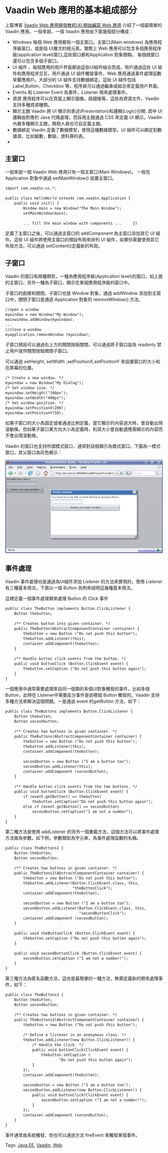 # Vaadin Web 應用的基本組成部分

上篇博客 [Vaadin Web 應用開發教程(4):開始編寫 Web 應用](http://www.imobilebbs.com/wordpress/?p=3152) 介紹了一個最簡單的 Vaadin 應用。一般來說，一個 Vaadin 應用由下面幾個部分構成：

- Windows  每個 Web 應用都有一個主窗口。主窗口(Main windows) 為應用程序級窗口，或是指 UI層次的根元素。實際上 Web 應用可以包含多個應用程序級(application level)窗口,這些窗口都和Application 對象關聯。 每個根窗口還可以包含多個子窗口。
- UI 組件 ，每個應用的用戶界面都由這些UI組件組合而成，用戶通過這些 UI 組件和應用程序交互，用戶通過 UI 組件觸發事件，Web 應用通過事件處理函數來響應用戶。大部分的 UI 組件支持數據綁定。這些 UI 組件包括 Label,Button，Checkbox 等，程序員可以通過繼承或組合來定義用戶界面。
- Events 和 Listener  Event 為事件，Listener 用來處理事件。
- 資源 應用程序可以在頁面上顯示圖像，超鏈接等，這些為資源文件，Vaadin 支持多種資源種類。
- 顯示主題 Vaadin 將 UI 顯示的表述(Presentation)和邏輯(Logic)分開. 其中 UI 邏輯由對應的 Java 代碼處理。而採用主題通過 CSS 來定義 UI 顯示。Vaadin 內置多種顯示主題，開發人員也可自定義主題。
- 數據綁定 Vaadin 定義了數據模型，使用這種數據模型，UI 組件可以綁定到數據源，比如變數，數組，資料庫的表。
- 
## 主窗口

一般來說一個 Vaadin Web 應用只有一個主窗口(Main Windows)。 一般在 Application 對象中通過 setMainWindow() 設置主窗口。

```
import com.vaadin.ui.*;

public class HelloWorld extends com.vaadin.Application {
    public void init() {
        Window main = new Window("The Main Window");
        setMainWindow(main);

        ... fill the main window with components ...     }}
```

定義了主窗口之後，可以通過主窗口的 addComponent 為主窗口添加其它 UI 組件。這些 UI 組件將使用主窗口的預設布局來排列 UI 組件，如果你需要使用其它布局方法，可以通過 setContent()定義新的布局。

## 子窗口

Vaadin 的窗口有兩種類型，一種為應用程序級(Application level)的窗口，如上面的主窗口，另外一種為子窗口，顯示在某個應用程序級的窗口中。

子窗口的創建和關閉，子窗口也是 Window 對象，通過 addWindow 添加到主窗口中，關閉子窗口是通過 Application 對象的 removeWindow() 方法。

```
//open a window
mywindow = new Window("My Window");
mainwindow.addWindow(mywindow);
...
//close a window
myapplication.removeWindow (mywindow);
```

子窗口預設可以通過右上方的關閉按鈕關閉，可以通過將子窗口設為 readonly 禁止用戶提供關閉按鈕關閉子窗口。

可以通過 setHeight, setWidth ,setPositionX,setPositionY 來設置窗口的大小和在屏幕的位置。

```
/* Create a new window. */
mywindow = new Window("My Dialog");
/* Set window size. */
mywindow.setHeight("200px");
mywindow.setWidth("400px");
/* Set window position. */
mywindow.setPositionX(200);
mywindow.setPositionY(50);
```

如果子窗口的大小為固定或者通過比例定義，當它顯示的內容過大時，會自動出現滾動條。但如果子窗口某方向大小為定義時，則其大小會自動適應需顯示的內容而不會出現滾動條。

Vaadin 的窗口也支持所謂模式窗口，通常對話框顯示為模式窗口。下圖為一模式窗口，其父窗口為灰色顯示：

![](images/114.png)

## 事件處理

Vaadin 事件處理也是通過為UI組件添加 Listener 的方法來實現的，使用 Listener 有三種基本用法，下面以一個 Button 為例來說明這幾種基本用法。

這裡定義一個事件處理類來處理 Button 的 Click 事件

```
public class TheButton implements Button.ClickListener {
    Button thebutton;

    /** Creates button into given container. */
    public TheButton(AbstractComponentContainer container) {
        thebutton = new Button ("Do not push this button");
        thebutton.addListener(this);
        container.addComponent(thebutton);
    }

    /** Handle button click events from the button. */
    public void buttonClick (Button.ClickEvent event) {
        thebutton.setCaption ("Do not push this button again");
    }
}
```

一個應用中通常需要處理來自同一個類的多個UI對象觸發的事件，比如多個 Button，此時在 Listener中需要區分事件是由哪個 Button 觸發的。Vaadin 支持多種方法來解決這個問題。一是通過 event 的getButton 方法，如下：

```
public class TheButtons implements Button.ClickListener {
    Button thebutton;
    Button secondbutton;

    /** Creates two buttons in given container. */
    public TheButtons(AbstractComponentContainer container) {
        thebutton = new Button ("Do not push this button");
        thebutton.addListener(this);
        container.addComponent(thebutton);

        secondbutton = new Button ("I am a button too");
        secondbutton.addListener(this);
        container.addComponent (secondbutton);
    }

    /** Handle button click events from the two buttons. */
    public void buttonClick (Button.ClickEvent event) {
        if (event.getButton() == thebutton)
            thebutton.setCaption("Do not push this button again");
        else if (event.getButton() == secondbutton)
            secondbutton.setCaption("I am not a number");
    }
}
```

第二種方法是使用 addListener 的另外一個重載方法，這個方法可以將事件處理方法做為參數。如下例，參數類型為字元串，為事件處理函數的名稱。

```
public class TheButtons2 {
    Button thebutton;
    Button secondbutton;

    /** Creates two buttons in given container. */
    public TheButtons2(AbstractComponentContainer container) {
        thebutton = new Button ("Do not push this button");
        thebutton.addListener(Button.ClickEvent.class, this,
                              "theButtonClick");
        container.addComponent(thebutton);

        secondbutton = new Button ("I am a button too");
        secondbutton.addListener(Button.ClickEvent.class, this,
                                 "secondButtonClick");
        container.addComponent (secondbutton);
    }

    public void theButtonClick (Button.ClickEvent event) {
        thebutton.setCaption ("Do not push this button again");
    }

    public void secondButtonClick (Button.ClickEvent event) {
        secondbutton.setCaption ("I am not a number!");
    }
}
```

第三種方法為匿名函數方法，這也是最簡單的一種方法，無需定義新的類來處理事件。如下：

```
public class TheButtons3 {
    Button thebutton;
    Button secondbutton;

    /** Creates two buttons in given container. */
    public TheButtons3(AbstractComponentContainer container) {
        thebutton = new Button ("Do not push this button");

        /* Define a listener in an anonymous class. */
        thebutton.addListener(new Button.ClickListener() {
            /* Handle the click. */
            public void buttonClick(ClickEvent event) {
                thebutton.setCaption (
                        "Do not push this button again");
            }
        });
        container.addComponent(thebutton);

        secondbutton = new Button ("I am a button too");
        secondbutton.addListener(new Button.ClickListener() {
            public void buttonClick(ClickEvent event) {
                secondbutton.setCaption ("I am not a number!");
            }
        });
        container.addComponent (secondbutton);
    }
}
```

事件通常由系統觸發，但也可以通過方法 fireEvent 來觸發某個事件。

Tags: [Java EE](http://www.imobilebbs.com/wordpress/archives/tag/java-ee), [Vaadin](http://www.imobilebbs.com/wordpress/archives/tag/vaadin), [Web](http://www.imobilebbs.com/wordpress/archives/tag/web)